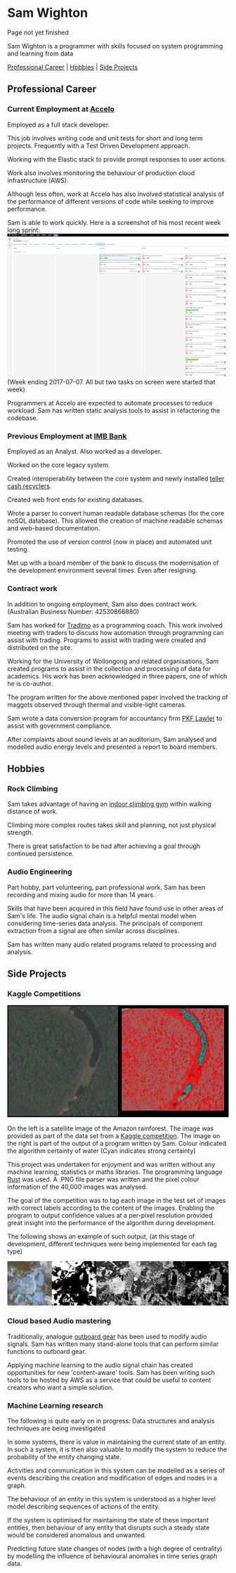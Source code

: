 # Sam Wighton 

Page not yet finished 

Sam Wighton is a programmer with skills focused on system programming and learning from data

[Professional Career](/#professional-career) |
[Hobbies](/#hobbies) |
[Side Projects](/#side-projects)

## Professional Career

### Current Employment at [Accelo](https://www.accelo.com/)

Employed as a full stack developer.

This job involves writing code and unit tests for short and long term projects. Frequently with a Test Driven Development approach.

Working with the Elastic stack to provide prompt responses to user actions.

Work also involves monitoring the behaviour of production cloud infrastructure (AWS). 

Although less often, work at Accelo has also involved statistical analysis of the performance of different versions of code while seeking to improve performance. 

Sam is able to work quickly. Here is a screenshot of his most recent week long sprint:
![Sprint Screenshot](images/end_of_week_screenshot_small.png)
(Week ending 2017-07-07. All but two tasks on screen were started that week)

Programmers at Accelo are expected to automate processes to reduce workload. Sam has written static analysis tools to assist in refactoring the codebase.

### Previous Employment at [IMB Bank](http://www.imb.com.au/)

Employed as an Analyst. Also worked as a developer.

Worked on the core legacy system.

Created interoperability between the core system and newly installed [teller cash recyclers](https://arca.com/solutions/cash-recycling).

Created web front ends for existing databases.

Wrote a parser to convert human readable database schemas (for the core noSQL database).
This allowed the creation of machine readable schemas and web-based documentation.

Promoted the use of version control (now in place) and automated unit testing.

Met up with a board member of the bank to discuss the modernisation of the development environment several times. Even after resigning.

### Contract work

In addition to ongoing employment, Sam also does contract work. (Australian Business Number: 42530866880)

Sam has worked for [Tradimo](https://learn.tradimo.com/about) as a programming coach. This work involved meeting with traders to discuss how automation through programming can assist with trading. Programs to assist with trading were created and distributed on the site. 

Working for the University of Wollongong and related organisations, Sam created programs to assist in the collection and processing of data for academics. His work has been acknowledged in three papers, one of which he is co-author.

The program written for the above mentioned paper involved the tracking of maggots observed through thermal and visible-light cameras. 

Sam wrote a data conversion program for accountancy firm [PKF Lawler](https://www.pkf.com.au/) to assist with government compliance.

After complaints about sound levels at an auditorium, Sam analysed and modelled audio energy levels and presented a report to board members.

## Hobbies

### Rock Climbing

Sam takes advantage of having an [indoor climbing gym](http://hangdog.com.au/) within walking distance of work.

Climbing more complex routes takes skill and planning, not just physical strength.

There is great satisfaction to be had after achieving a goal through continued persistence.

### Audio Engineering

Part hobby, part volunteering, part professional work. Sam has been recording and mixing audio for more than 14 years.

Skills that have been acquired in this field have found use in other areas of Sam's life. The audio signal chain is a helpful mental model when considering time-series data analysis. The principals of component extraction from a signal are often similar across disciplines.

Sam has written many audio related programs related to processing and analysis. 

## Side Projects

### Kaggle Competitions 

![Kaggle Screenshot](images/kaggle_screenshot.jpg)

On the left is a satellite image of the Amazon rainforest. The image was provided as part of the data set from a [Kaggle competition](https://www.kaggle.com/c/planet-understanding-the-amazon-from-space).
The image on the right is part of the output of a program written by Sam. Colour indicated the algorithm certainty of water (Cyan indicates strong certainty)

This project was undertaken for enjoyment and was written without any machine learning, statistics or maths libraries.
The programming language [Rust](https://www.rust-lang.org/en-US/) was used. A .PNG file parser was written and the pixel colour information of the 40,000 images was analysed.

The goal of the competition was to tag each image in the test set of images with correct labels according to the content of the images.
Enabling the program to output confidence values at a per-pixel resolution provided great insight into the performance of the algorithm during development. 

The following shows an example of such output, (at this stage of development, different techniques were being implemented for each tag type) 

![Kaggle Screenshot 2](images/kaggle_multi.png)

### Cloud based Audio mastering

Traditionally, analogue [outboard gear](https://en.wikipedia.org/wiki/Outboard_gear) has been used to modify audio signals.
Sam has written many stand-alone tools that can perform similar functions to outboard gear.

Applying machine learning to the audio signal chain has created opportunities for new 'content-aware' tools.
Sam has been writing such tools to be hosted by AWS as a service that could be useful to content creators who want a simple solution.

### Machine Learning research

The following is quite early on in progress:
Data structures and analysis techniques are being investigated

In some systems, there is value in maintaining the current state of an entity. 
In such a system, it is then also valuable to modify the system to reduce the probability of the entity changing state. 

Activities and communication in this system can be modelled as a series of events describing the creation and modification of edges and nodes in a graph. 

The behaviour of an entity in this system is understood as a higher level model describing sequences of actions of the entity.

If the system is optimised for maintaining the state of these important entities, then behaviour of any entity that disrupts such a steady state would be considered anomalous and unwanted.

Predicting future state changes of nodes (with a high degree of centrality) by modelling the influence of behavioural anomalies in time series graph data.

